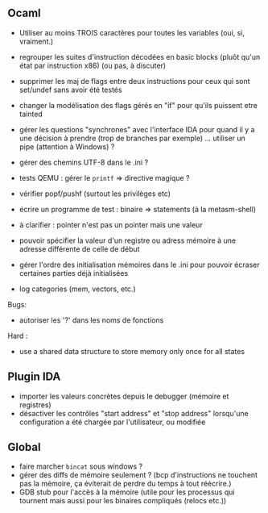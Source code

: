 ## Ocaml
* Utiliser au moins TROIS caractères pour toutes les variables (oui, si, vraiment.)

* regrouper les suites d'instruction décodées en basic blocks (pluôt
qu'un état par instruction x86) (ou pas, à discuter)
* supprimer les maj de flags entre deux instructions pour ceux qui sont set/undef sans avoir été testés
* changer la modélisation des flags gérés en "if" pour qu'ils puissent etre tainted
* gérer les questions "synchrones" avec l'interface IDA pour quand il y a une décision à prendre (trop de branches par exemple) ... utiliser un pipe (attention à Windows) ?
* gérer des chemins UTF-8 dans le .ini ?
* tests QEMU : gérer le `printf` => directive magique ?
* vérifier popf/pushf (surtout les privilèges etc)
* écrire un programme de test : binaire => statements (à la metasm-shell)
* à clarifier : pointer n'est pas un pointer mais une valeur
* pouvoir spécifier la valeur d'un registre ou adress mémoire à une adresse différente de celle de début
* gérer l'ordre des initialisation mémoires dans le .ini pour pouvoir écraser certaines parties déjà initialisées
* log categories (mem, vectors, etc.)

Bugs:
* autoriser les '?' dans les noms de fonctions

Hard :
* use a shared data structure to store memory only once for all states

## Plugin IDA
* importer les valeurs concrètes depuis le debugger (mémoire et registres)
* désactiver les contrôles "start address" et "stop address" lorsqu'une configuration a été chargée par l'utilisateur, ou modifiée

## Global
* faire marcher `bincat` sous windows ?
* gérer des diffs de mémoire seulement ? (bcp d'instructions ne touchent pas la mémoire, ça éviterait de perdre du temps à tout réécrire.)
* GDB stub pour l'accès à la mémoire (utile pour les processus qui tournent mais aussi pour les binaires compliqués (relocs etc.))
